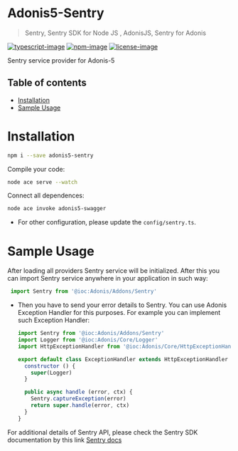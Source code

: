 
# Adonis5-Sentry
> Sentry, Sentry SDK for Node JS , AdonisJS, Sentry for Adonis

[![typescript-image]][typescript-url] [![npm-image]][npm-url] [![license-image]][license-url]

Sentry service provider for Adonis-5 

<!-- START doctoc generated TOC please keep comment here to allow auto update -->
<!-- DON'T EDIT THIS SECTION, INSTEAD RE-RUN doctoc TO UPDATE -->
## Table of contents

- [Installation](#installation)
- [Sample Usage](#sample-usage)

<!-- END doctoc generated TOC please keep comment here to allow auto update -->

# Installation
```bash
npm i --save adonis5-sentry
```
Compile your code:
```bash
node ace serve --watch
```
Connect all dependences:
```bash
node ace invoke adonis5-swagger
```
* For other configuration, please update the `config/sentry.ts`.

# Sample Usage
After loading all providers Sentry service will be initialized. After this you can import Sentry service anywhere in your application in such way:
```js
 import Sentry from '@ioc:Adonis/Addons/Sentry'
```
* Then you have to send your error details to Sentry. You can use Adonis Exception Handler for this purposes. For example you can implement such Exception Handler:
  ```js
  import Sentry from '@ioc:Adonis/Addons/Sentry'  
  import Logger from '@ioc:Adonis/Core/Logger'
  import HttpExceptionHandler from '@ioc:Adonis/Core/HttpExceptionHandler'
  
  export default class ExceptionHandler extends HttpExceptionHandler {
    constructor () {
      super(Logger)
    }
  
    public async handle (error, ctx) {
      Sentry.captureException(error)
      return super.handle(error, ctx)
    }
  }
  ```

For additional details of Sentry API, please check the Sentry SDK documentation by this link [Sentry docs](https://docs.sentry.io/platforms/node/?platform=node)

[typescript-image]: https://img.shields.io/badge/Typescript-294E80.svg?style=for-the-badge&logo=typescript
[typescript-url]:  "typescript"

[npm-image]: https://img.shields.io/npm/v/adonis5-sentry.svg?style=for-the-badge&logo=npm
[npm-url]: https://npmjs.org/package/adonis5-sentry "npm"

[license-image]: https://img.shields.io/npm/l/adonis5-sentry?color=blueviolet&style=for-the-badge
[license-url]: LICENSE.md "license"
